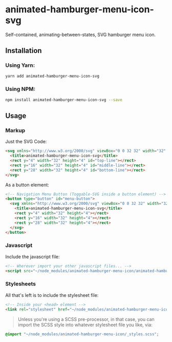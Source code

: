 # animated-hamburger-menu-icon-svg
Self-contained, animating-between-states, SVG hamburger menu icon.



## Installation

### Using Yarn:
```bash
yarn add animated-hamburger-menu-icon-svg
```

### Using NPM:
```bash
npm install animated-hamburger-menu-icon-svg --save
```

## Usage

### Markup
Just the SVG Code:
```html
<svg xmlns="http://www.w3.org/2000/svg" viewBox="0 0 32 32" width="32" height="32" id="animated-menu-icon-svg">
  <title>animated-hamburger-menu-icon-svg</title>
  <rect y="4" width="32" height="4" id="top-line"></rect>
  <rect y="16" width="32" height="4" id="middle-line"></rect>
  <rect y="28" width="32" height="4" id="bottom-line"></rect>
</svg>
```

As a button element:
```html
<!-- Navigation Menu Button (Toggable-SVG inside a button element) -->
<button type="button" id="menu-button">
  <svg xmlns="http://www.w3.org/2000/svg" viewBox="0 0 32 32" width="32" height="32" id="menu-icon">
    <title>animated-hamburger-menu-icon-svg</title>
    <rect y="4" width="32" height="4"></rect>
    <rect y="16" width="32" height="4"></rect>
    <rect y="28" width="32" height="4"></rect>
  </svg>
</button>
```

### Javascript
Include the javascript file:
```html
<!-- Wherever import your other javascript files... -->
<script src="~/node_modules/animated-hamburger-menu-icon/animated-hamburger-menu-icon.js"></script>
```


### Stylesheets
All that's left is to include the stylesheet file:
```html
<!-- Inside your <head> element -->
<link rel="stylesheet" href="~/node_modules/animated-hamburger-menu-icon/styles.min.css">
```

> Unless you're using a SCSS pre-processor, in that case, you can import the SCSS style into whatever stylesheet file you like, via:
```scss
@import "~/node_modules/animated-hamburger-menu-icon/_styles.scss";
```

